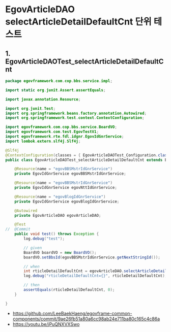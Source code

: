 # EgovArticleDAO selectArticleDetailDefaultCnt 단위 테스트

## 1. EgovArticleDAOTest_selectArticleDetailDefaultCnt

```java
package egovframework.com.cop.bbs.service.impl;

import static org.junit.Assert.assertEquals;

import javax.annotation.Resource;

import org.junit.Test;
import org.springframework.beans.factory.annotation.Autowired;
import org.springframework.test.context.ContextConfiguration;

import egovframework.com.cop.bbs.service.BoardVO;
import egovframework.com.test.EgovTestV1;
import egovframework.rte.fdl.idgnr.EgovIdGnrService;
import lombok.extern.slf4j.Slf4j;

@Slf4j
@ContextConfiguration(classes = { EgovArticleDAOTest_Configuration.class })
public class EgovArticleDAOTest_selectArticleDetailDefaultCnt extends EgovTestV1 {

	@Resource(name = "egovBBSMstrIdGnrService")
	private EgovIdGnrService egovBBSMstrIdGnrService;

	@Resource(name = "egovBBSMstrIdGnrService")
	private EgovIdGnrService egovNttIdGnrService;

	@Resource(name = "egovBlogIdGnrService")
	private EgovIdGnrService egovBlogIdGnrService;

	@Autowired
	private EgovArticleDAO egovArticleDAO;

	@Test
//	@Commit
	public void test() throws Exception {
		log.debug("test");

		// given
		BoardVO boardVO = new BoardVO();
		boardVO.setBbsId(egovBBSMstrIdGnrService.getNextStringId());

		// when
		int rticleDetailDefaultCnt = egovArticleDAO.selectArticleDetailDefaultCnt(boardVO);
		log.debug("rticleDetailDefaultCnt={}", rticleDetailDefaultCnt);

		// then
		assertEquals(rticleDetailDefaultCnt, 0);
	}

}
```

- https://github.com/LeeBaekHaeng/egovframe-common-components/commit/9ae26fb51a80a6cc98ab24e711ba80c165c4c86a
- https://youtu.be/jPuQNXVXSwo
